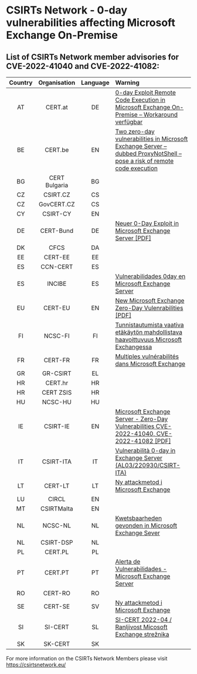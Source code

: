 # CSIRTs Network - 0-day vulnerabilities affecting Microsoft Exchange On-Premise

## List of CSIRTs Network member advisories for CVE-2022-41040 and CVE-2022-41082:

| Country | Organisation | Language | Warning |
| :-----: | :----------: | :------: | :------ | 
| AT | CERT.at | DE | [0-day Exploit Remote Code Execution in Microsoft Exchange On-Premise – Workaround verfügbar](https://cert.at/de/warnungen/2022/9/0-day-exploit-remote-code-execution-in-microsoft-exchange-on-premise-workaround-verfugbar) |
| BE | CERT.be | EN | [Two zero-day vulnerabilities in Microsoft Exchange Server – dubbed ProxyNotShell – pose a risk of remote code execution](https://cert.be/en/two-zero-day-vulnerabilities-microsoft-exchange-server-dubbed-proxynotshell-pose-risk-remote-code) |
| BG | CERT Bulgaria | BG | |
| CZ | CSIRT.CZ | CS | |
| CZ | GovCERT.CZ | CS | |
| CY | CSIRT-CY | EN | |
| DE | CERT-Bund | DE | [Neuer 0-Day Exploit in Microsoft Exchange Server [PDF]](https://www.bsi.bund.de/SharedDocs/Cybersicherheitswarnungen/DE/2022/2022-258168-1032.pdf?__blob=publicationFile) |
| DK | CFCS | DA | |
| EE | CERT-EE | EE | |
| ES | CCN-CERT | ES | |
| ES | INCIBE | ES | [Vulnerabilidades 0day en Microsoft Exchange Server](https://www.incibe-cert.es/alerta-temprana/avisos-seguridad/vulnerabilidades-0day-microsoft-exchange-server) |
| EU | CERT-EU | EN | [New Microsoft Exchange Zero-Day Vulenrabilities [PDF]](https://www.cert.europa.eu/static/SecurityAdvisories/2022/CERT-EU-SA2022-068.pdf)|
| FI | NCSC-FI | FI | [Tunnistautumista vaativa etäkäytön mahdollistava haavoittuvuus Microsoft Exchangessa](https://www.kyberturvallisuuskeskus.fi/fi/haavoittuvuus_14/2022) |
| FR | CERT-FR | FR | [Multiples vulnérabilités dans Microsoft Exchange](https://www.cert.ssi.gouv.fr/alerte/CERTFR-2022-ALE-008/) |
| GR | GR-CSIRT | EL | |
| HR | CERT.hr | HR | |
| HR | CERT ZSIS | HR | |
| HU | NCSC-HU | HU | |
| IE | CSIRT-IE | EN | [Microsoft Exchange Server - Zero-Day Vulnerabilities CVE-2022-41040, CVE-2022-41082 [PDF]](https://www.ncsc.gov.ie/pdfs/MicrosoftExchange-2022-09-30.pdf) |
| IT | CSIRT-ITA | IT | [Vulnerabilità 0-day in Exchange Server (AL03/220930/CSIRT-ITA)](https://www.csirt.gov.it/contenuti/vulnerabilita-0-day-in-exchage-server-al03-220930-csirt-ita)|
| LT | CERT-LT | LT | [Ny attackmetod i Microsoft Exchange](https://www.nksc.lt/naujienos/microsoft_exchange_server_spragos_cve-2022-41040_i.html)|
| LU | CIRCL | EN | |
| MT | CSIRTMalta | EN | |
| NL | NCSC-NL | NL | [Kwetsbaarheden gevonden in Microsoft Exchange Sever](https://www.ncsc.nl/actueel/advisory?id=NCSC-2022-0610) |
| NL | CSIRT-DSP | NL | |
| PL | CERT.PL | PL | |
| PT | CERT.PT | PT | [Alerta de Vulnerabilidades - Microsoft Exchange Server](https://dyn.cncs.gov.pt/pt/alerta-detalhe/art/135694/alerta-de-vulnerabilidades-microsoft-exchange-server)|
| RO | CERT-RO | RO | |
| SE | CERT-SE | SV | [Ny attackmetod i Microsoft Exchange](https://www.cert.se/2022/09/ny-attackmetod-i-microsoft-exchange) |
| SI | SI-CERT | SL | [SI-CERT 2022-04 / Ranljivost Micosoft Exchange strežnika](https://www.cert.si/si-cert-2022-04/) |
| SK | SK-CERT | SK | |

 

For more information on the CSIRTs Network Members please visit https://csirtsnetwork.eu/ 
